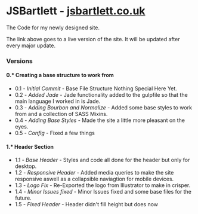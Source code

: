 # JSBartlett - [jsbartlett.co.uk](http://development.jsbartlett.co.uk)
The Code for my newly designed site.

The link above goes to a live version of the site. It will be updated after every major update.
### Versions
#### 0.* Creating a base structure to work from
  * 0.1 - *Initial Commit* - Base File Structure Nothing Special Here Yet.
  * 0.2 - *Added Jade* - Jade functionality added to the gulpfile so that the main language I worked in is Jade.
  * 0.3 - *Adding Bourbon and Normalize* - Added some base styles to work from and a collection of SASS Mixins.
  * 0.4 - *Adding Base Styles* - Made the site a little more pleasant on the eyes.
  * 0.5 - *Config* - Fixed a few things
  
#### 1.* Header Section
  * 1.1 - *Base Header* - Styles and code all done for the header but only for desktop.
  * 1.2 - *Responsive Header* - Added media queries to make the site responsive aswell as a collapsible naviagtion for mobile devices.
  * 1.3 - *Logo Fix* - Re-Exported the logo from Illustrator to make in crisper.
  * 1.4 - *Minor Issues fixed* - Minor Issues fixed and some base files for the future.
  * 1.5 - *Fixed Header* - Header didn't fill height but does now
